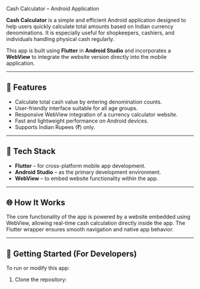 Cash Calculator – Android Application

**Cash Calculator** is a simple and efficient Android application designed to help users quickly calculate total amounts based on Indian currency denominations. It is especially useful for shopkeepers, cashiers, and individuals handling physical cash regularly.

This app is built using **Flutter** in **Android Studio** and incorporates a **WebView** to integrate the website version directly into the mobile application.

---

## 📱 Features

- Calculate total cash value by entering denomination counts.
- User-friendly interface suitable for all age groups.
- Responsive WebView integration of a currency calculator website.
- Fast and lightweight performance on Android devices.
- Supports Indian Rupees (₹) only.

---

## 🔧 Tech Stack

- **Flutter** – for cross-platform mobile app development.
- **Android Studio** – as the primary development environment.
- **WebView** – to embed website functionality within the app.

---

## 🌐 How It Works

The core functionality of the app is powered by a website embedded using WebView, allowing real-time cash calculation directly inside the app. The Flutter wrapper ensures smooth navigation and native app behavior.

---

## 🚀 Getting Started (For Developers)

To run or modify this app:

1. Clone the repository:
